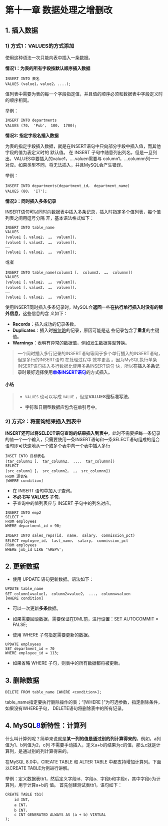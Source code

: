 # 第十一章 数据处理之增删改

## 1. 插入数据

### 1) 方式1：VALUES的方式添加

使用这种语法一次只能向表中插入一条数据。

**情况1：为表的所有字段按默认顺序插入数据**

```mysql
INSERT INTO 表名
VALUES (value1，value2，....);
```

值列表中需要为表的每一个字段指定值，并且值的顺序必须和数据表中字段定义时的顺序相同。

举例：

```mysql
INSERT INTO departments
VALUES (70， 'Pub'， 100， 1700);
```

**情况2: 指定字段名插入数据**

为表的指定字段插入数据，就是在INSERT语句中只向部分字段中插入值，而其他字段的值为表定义时的 默认值。 在 INSERT 子句中随意列出列名，但是一旦列出，VALUES中要插入的value1，....valuen需要与 column1，...columnn列一一对应。如果类型不同，将无法插入，并且MySQL会产生错误。 

举例：

```mysql
INSERT INTO departments(department_id， department_name)
VALUES (80， 'IT');
```

**情况3：同时插入多条记录**

INSERT语句可以同时向数据表中插入多条记录，插入时指定多个值列表，每个值列表之间用逗号分隔 开，基本语法格式如下：

```mysql
INSERT INTO table_name
VALUES
(value1 [，value2， …， valuen])，
(value1 [，value2， …， valuen])，
……
(value1 [，value2， …， valuen]);
```

或者

```mysql
INSERT INTO table_name(column1 [， column2， …， columnn])
VALUES
(value1 [，value2， …， valuen])，
(value1 [，value2， …， valuen])，
……
(value1 [，value2， …， valuen]);
```

使用INSERT同时插入多条记录时，MySQL会**返回**一些**在执行单行插入时没有的额外信息**，这些信息的含 义如下：

* **Records**：插入成功的记录条数。 
* **Duplicates**：插入时<u>被忽略</u>的记录，原因可能是这 些记录包含了**重复**的主键值。 
* **Warnings**：表明有异常的数据值，例如发生数据类型转换。

> ​		一个同时插入多行记录的INSERT语句等同于多个单行插入的INSERT语句，但是多行的INSERT语句 在处理过程中 效率更高 。因为MySQL执行单条INSERT语句插入多行数据比使用多条INSERT语句 快，所以**在插入多条记录时最好选择使用<font color="blue">单条INSERT语句</font>的方式插入。**



#### 小结

> - `VALUES` 也可以写成 `VALUE` ，但是**VALUES是标准写法**。
>
> - **字符和日期型数据应包含在单引号中**。			



### 2) 方式2：将查询结果插入到表中

​		**INSERT还可以将SELECT语句查询的结果插入到表中**，此时不需要把每一条记录的值一个一个输入，只需要使用一条INSERT语句和一条SELECT语句组成的组合语句即可快速地从一个或多个表中向一个表中插入多行

```mysql
INSET INTO 目标表名
(tar_column1 [， tar_column2， ...， tar_columnn])
SELECT
(src_column1 [， src_column2， …， src_columnn])
FROM 源表名
[WHERE condition]
```

* 在 INSERT 语句中加入子查询。 
* **不必书写 VALUES 子句**。 
* 子查询中的值列表应与 INSERT 子句中的列名对应。

```mysql
INSERT INTO emp2
SELECT *
FROM employees
WHERE department_id = 90;
```

```mysql
INSERT INTO sales_reps(id， name， salary， commission_pct)
SELECT employee_id， last_name， salary， commission_pct
FROM employees
WHERE job_id LIKE '%REP%';
```

## 2. 更新数据

* 使用 UPDATE 语句更新数据。语法如下：

```mysql
UPDATE table_name
SET column1=value1， column2=value2， ...， column=valuen
[WHERE condition]
```

* 可以一次更新**多条**数据。
* 如果需要回滚数据，需要保证在DML前，进行设置：SET AUTOCOMMIT = FALSE;

* 使用 WHERE 子句指定需要更新的数据。

```mysql
UPDATE employees
SET department_id = 70
WHERE employee_id = 113;
```

* 如果省略 WHERE 子句，则表中的所有数据都将被更新。

## 3. 删除数据

```mysql
DELETE FROM table_name [WHERE <condition>];
```

table_name指定要执行删除操作的表；“[WHERE ]”为可选参数，指定删除条件，如果没有WHERE子句， DELETE语句将删除表中的所有记录。

## 4. MySQL<font color="blue">8</font>新特性：计算列

什么叫计算列呢？简单来说就是**某一列的值是通过别的列计算得来的**。例如，a列值为1、b列值为2，c列 不需要手动插入，定义a+b的结果为c的值，那么c就是计算列，是通过别的列计算得来的。

在MySQL 8.0中，CREATE TABLE 和 ALTER TABLE 中都支持增加计算列。下面以CREATE TABLE为例进行讲解。

举例：定义数据表tb1，然后定义字段id、字段a、字段b和字段c，其中字段c为计算列，用于计算a+b的 值。 首先创建测试表tb1，语句如下：

```mysql
CREATE TABLE tb1(
    id INT，
    a INT，
    b INT，
    c INT GENERATED ALWAYS AS (a + b) VIRTUAL
);
```



